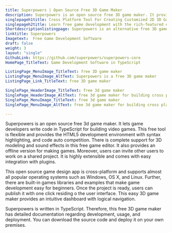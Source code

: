 ```yaml
---
title: Superpowers | Open Source Free 3D Game Maker
description: Superpowers is an open source free 3D game maker. It provides an HTML5 development environment along with many features such as 3D models and more.
singlepageh1title: Cross Platform Tool For Creating Customized 2D 3D Games
singlepageh2title: Learn free game development with the rich-featured editor. Built-in support for license-free sprites, sound effects, game examples, and live error reporting.
Shortdescriptionlistingpage: Superpowers is an alternative free 3D game maker. It is flexible, cross-platform and offers features such as shared projects, syntax highlighting, and more.
linktitle: Superpowers
Imagetext:  Free Game Development Software
draft: false
weight: 3
layout: "single"
GithubLink: https://github.com/superpowers/superpowers-core
HomePage_TitleText: Game Development Software in TypeScript

ListingPage_MenuImage_TitleText: free 3D game maker
ListingPage_MenuImage_AltText: Superpowers is a free 3D game maker
ListingPage_Link_TitleText: free 3D game maker

SinglePage_HeaderImage_TitleText: free 3d game maker
SinglePage_HeaderImage_AltText: free 3d game maker for building cross platform games
SinglePage_MenuImage_TitleText: free 3d game maker
SinglePage_MenuImage_AltText: free 3d game maker for building cross platform games

---
```


Superpowers is an open source free 3d game maker. It lets game developers write code in TypeScript for building video games. This free tool is flexible and provides the HTML5 development environment with syntax highlighting, and code auto competition. There is complete support for 3D modeling and sound effects in this free game editor. It also provides an offline version for making games. Moreover, users can invite other users to work on a shared project. It is highly extensible and comes with easy integration with plugins.

This open source game design app is cross-platform and supports almost all popular operating systems such as Windows, OS X, and Linux. Further, there are built-in games libraries and examples that make game development easy for beginners. Once the project is ready, users can publish it with one click residing o the user interface. This easy 3D game maker provides an intuitive dashboard with logical navigation.

Superpowers is written in TypeScript. Therefore, this free 3D game maker has detailed documentation regarding development, usage, and deployment. You can download the source code and deploy it on your own premises.

<a class="anchor" id="requirements" name="requirements" style="font-size: 12.16px;"></a>
